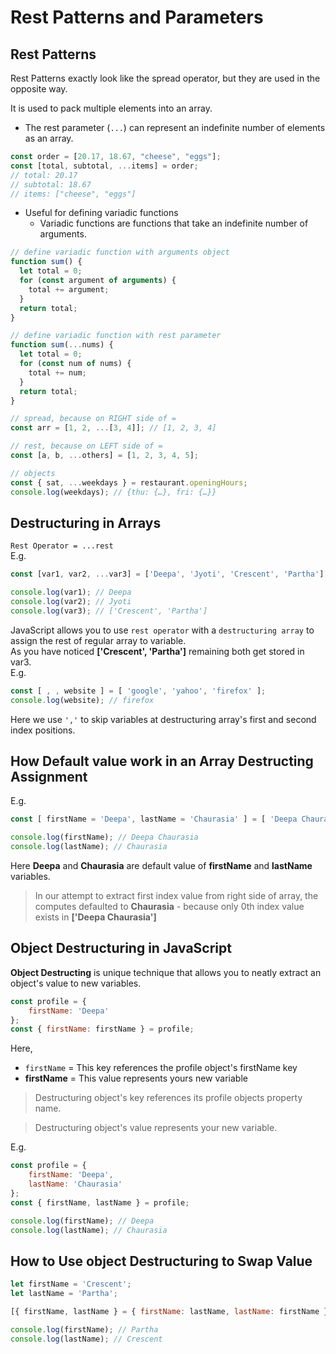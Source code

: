 # Rest Patterns and Parameters

## Rest Patterns

Rest Patterns exactly look like the spread operator, but they are used in the opposite way.

It is used to pack multiple elements into an array.

- The rest parameter (`...`) can represent an indefinite number of elements as an array.

```js
const order = [20.17, 18.67, "cheese", "eggs"];
const [total, subtotal, ...items] = order;
// total: 20.17
// subtotal: 18.67
// items: ["cheese", "eggs"]
```

- Useful for defining variadic functions
  - Variadic functions are functions that take an indefinite number of arguments.

```js
// define variadic function with arguments object
function sum() {
  let total = 0;
  for (const argument of arguments) {
    total += argument;
  }
  return total;
}

// define variadic function with rest parameter
function sum(...nums) {
  let total = 0;
  for (const num of nums) {
    total += num;
  }
  return total;
}
```

```js
// spread, because on RIGHT side of =
const arr = [1, 2, ...[3, 4]]; // [1, 2, 3, 4]

// rest, because on LEFT side of =
const [a, b, ...others] = [1, 2, 3, 4, 5];

// objects
const { sat, ...weekdays } = restaurant.openingHours;
console.log(weekdays); // {thu: {…}, fri: {…}}
```

## Destructuring in Arrays

`Rest Operator = ...rest`<br>
E.g.

```JavaScript
const [var1, var2, ...var3] = ['Deepa', 'Jyoti', 'Crescent', 'Partha'];

console.log(var1); // Deepa
console.log(var2); // Jyoti
console.log(var3); // ['Crescent', 'Partha']
```

JavaScript allows you to use `rest operator` with a `destructuring array` to assign the rest of regular array to variable. <br>
As you have noticed **['Crescent', 'Partha']** remaining both get stored in var3. <br>
E.g.

```JavaScript
const [ , , website ] = [ 'google', 'yahoo', 'firefox' ];
console.log(website); // firefox
```

Here we use `','` to skip variables at destructuring array's first and second index positions.

## How Default value work in an Array Destructing Assignment

E.g.

```JavaScript
const [ firstName = 'Deepa', lastName = 'Chaurasia' ] = [ 'Deepa Chaurasia' ];

console.log(firstName); // Deepa Chaurasia
console.log(lastName); // Chaurasia
```

Here **Deepa** and **Chaurasia** are default value of **firstName** and **lastName** variables. <br>

> In our attempt to extract first index value from right side of array, the computes defaulted to **Chaurasia** - because only 0th index value exists in **['Deepa Chaurasia']**

## Object Destructuring in JavaScript

**Object Destructing** is unique technique that allows you to neatly extract an object's value to new variables.

```JavaScript
const profile = {
    firstName: 'Deepa'
};
const { firstName: firstName } = profile;
```

Here, <br>

- `firstName` = This key references the profile object's firstName key
- **firstName** = This value represents yours new variable

> Destructuring object's key references its profile objects property name.

> Destructuring object's value represents your new variable.

E.g.

```JavaScript
const profile = {
    firstName: 'Deepa',
    lastName: 'Chaurasia'
};
const { firstName, lastName } = profile;

console.log(firstName); // Deepa
console.log(lastName); // Chaurasia
```

## How to Use object Destructuring to Swap Value

```JavaScript
let firstName = 'Crescent';
let lastName = 'Partha';

[{ firstName, lastName } = { firstName: lastName, lastName: firstName }];

console.log(firstName); // Partha
console.log(lastName); // Crescent
```
